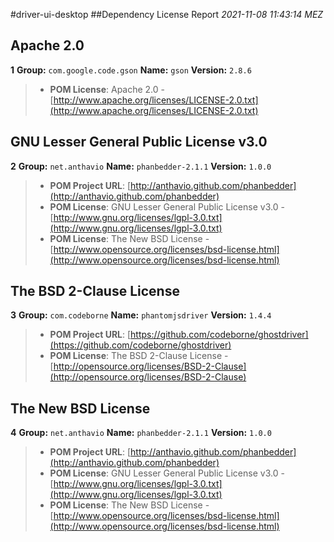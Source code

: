 
#driver-ui-desktop
##Dependency License Report
_2021-11-08 11:43:14 MEZ_
## Apache 2.0

**1** **Group:** `com.google.code.gson` **Name:** `gson` **Version:** `2.8.6` 
> - **POM License**: Apache 2.0 - [http://www.apache.org/licenses/LICENSE-2.0.txt](http://www.apache.org/licenses/LICENSE-2.0.txt)

## GNU Lesser General Public License v3.0

**2** **Group:** `net.anthavio` **Name:** `phanbedder-2.1.1` **Version:** `1.0.0` 
> - **POM Project URL**: [http://anthavio.github.com/phanbedder](http://anthavio.github.com/phanbedder)
> - **POM License**: GNU Lesser General Public License v3.0 - [http://www.gnu.org/licenses/lgpl-3.0.txt](http://www.gnu.org/licenses/lgpl-3.0.txt)
> - **POM License**: The New BSD License - [http://www.opensource.org/licenses/bsd-license.html](http://www.opensource.org/licenses/bsd-license.html)

## The BSD 2-Clause License

**3** **Group:** `com.codeborne` **Name:** `phantomjsdriver` **Version:** `1.4.4` 
> - **POM Project URL**: [https://github.com/codeborne/ghostdriver](https://github.com/codeborne/ghostdriver)
> - **POM License**: The BSD 2-Clause License - [http://opensource.org/licenses/BSD-2-Clause](http://opensource.org/licenses/BSD-2-Clause)

## The New BSD License

**4** **Group:** `net.anthavio` **Name:** `phanbedder-2.1.1` **Version:** `1.0.0` 
> - **POM Project URL**: [http://anthavio.github.com/phanbedder](http://anthavio.github.com/phanbedder)
> - **POM License**: GNU Lesser General Public License v3.0 - [http://www.gnu.org/licenses/lgpl-3.0.txt](http://www.gnu.org/licenses/lgpl-3.0.txt)
> - **POM License**: The New BSD License - [http://www.opensource.org/licenses/bsd-license.html](http://www.opensource.org/licenses/bsd-license.html)


